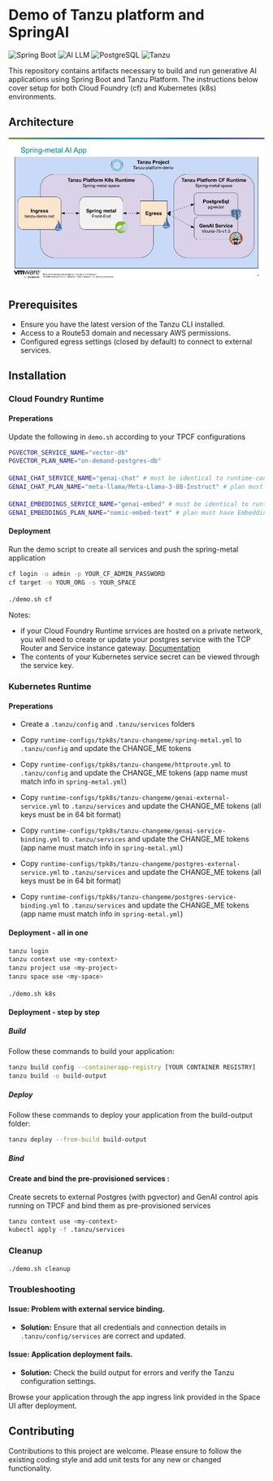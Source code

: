 # Demo of Tanzu platform and SpringAI

![Spring Boot](https://img.shields.io/badge/Spring%20Boot-3.1.2-brightgreen.svg)
![AI LLM](https://img.shields.io/badge/AI-LLM-blue.svg)
![PostgreSQL](https://img.shields.io/badge/postgres-15.1-red.svg)
![Tanzu](https://img.shields.io/badge/tanzu-platform-purple.svg)

This repository contains artifacts necessary to build and run generative AI applications using Spring Boot and Tanzu Platform. The instructions below cover setup for both Cloud Foundry (cf) and Kubernetes (k8s) environments.

## Architecture

![Alt text](https://github.com/0pens0/spring-metal/blob/main/image.png?raw=true "Spring-metal AI topology")

## Prerequisites
- Ensure you have the latest version of the Tanzu CLI installed.
- Access to a Route53 domain and necessary AWS permissions.
- Configured egress settings (closed by default) to connect to external services.


## Installation

### Cloud Foundry Runtime

#### Preperations
Update the following in ```demo.sh``` according to your TPCF configurations

```bash
PGVECTOR_SERVICE_NAME="vector-db"
PGVECTOR_PLAN_NAME="on-demand-postgres-db"

GENAI_CHAT_SERVICE_NAME="genai-chat" # must be identical to runtime-configs/tpcf/manifest.yaml
GENAI_CHAT_PLAN_NAME="meta-llama/Meta-Llama-3-8B-Instruct" # plan must have chat capabilty

GENAI_EMBEDDINGS_SERVICE_NAME="genai-embed" # must be identical to runtime-configs/tpcf/manifest.yaml
GENAI_EMBEDDINGS_PLAN_NAME="nomic-embed-text" # plan must have Embeddings capabilty
```

#### Deployment
Run the demo script to create all services and push the spring-metal application

```bash
cf login -u admin -p YOUR_CF_ADMIN_PASSWORD
cf target -o YOUR_ORG -s YOUR_SPACE

./demo.sh cf
```
Notes:
- if your Cloud Foundry Runtime srrvices are hosted on a private network, you will need to create or update your postgres service with the TCP Router and Service instance gateway.  [Documentation](https://docs.vmware.com/en/VMware-Tanzu-Postgres-for-Tanzu-Application-Service/1.1/postgres/create-service-gateway-instance.html)
- The contents of your Kubernetes service secret can be viewed through the service key.  
  
### Kubernetes Runtime

#### Preperations

- Create a ```.tanzu/config``` and ```.tanzu/services``` folders

- Copy ```runtime-configs/tpk8s/tanzu-changeme/spring-metal.yml``` to ```.tanzu/config``` and update the CHANGE_ME tokens
- Copy ```runtime-configs/tpk8s/tanzu-changeme/httproute.yml``` to ```.tanzu/config``` and update the CHANGE_ME tokens (app name must match info in ```spring-metal.yml```)

- Copy ```runtime-configs/tpk8s/tanzu-changeme/genai-external-service.yml``` to ```.tanzu/services``` and update the CHANGE_ME tokens (all keys must be in 64 bit format)
- Copy ```runtime-configs/tpk8s/tanzu-changeme/genai-service-binding.yml``` to ```.tanzu/services``` and update the CHANGE_ME tokens (app name must match info in ```spring-metal.yml```)

- Copy ```runtime-configs/tpk8s/tanzu-changeme/postgres-external-service.yml``` to ```.tanzu/services``` and update the CHANGE_ME tokens (all keys must be in 64 bit format)
- Copy ```runtime-configs/tpk8s/tanzu-changeme/postgres-service-binding.yml``` to ```.tanzu/services``` and update the CHANGE_ME tokens (app name must match info in ```spring-metal.yml```)

#### Deployment - all in one

```bash
tanzu login
tanzu context use <my-context>
tanzu project use <my-project>
tanzu space use <my-space>

./demo.sh k8s
```

#### Deployment - step by step

##### Build

Follow these commands to build your application:

```bash
tanzu build config --containerapp-registry [YOUR CONTAINER REGISTRY] 
tanzu build -o build-output
```

##### Deploy

Follow these commands to deploy your application from the build-output folder:

```bash
tanzu deploy --from-build build-output
```

##### Bind

#### Create and bind the pre-provisioned services :
Create secrets to external Postgres (with pgvector) and GenAI control apis running on TPCF and bind them as pre-provisioned services 

```bash
tanzu context use <my-context>
kubectl apply -f .tanzu/services
```

### Cleanup

```bash
./demo.sh cleanup
```

### Troubleshooting

#### Issue: Problem with external service binding.
- **Solution:** Ensure that all credentials and connection details in `.tanzu/config/services` are correct and updated.

#### Issue: Application deployment fails.
- **Solution:** Check the build output for errors and verify the Tanzu configuration settings.

Browse your application through the app ingress link provided in the Space UI after deployment.

## Contributing
Contributions to this project are welcome. Please ensure to follow the existing coding style and add unit tests for any new or changed functionality.


